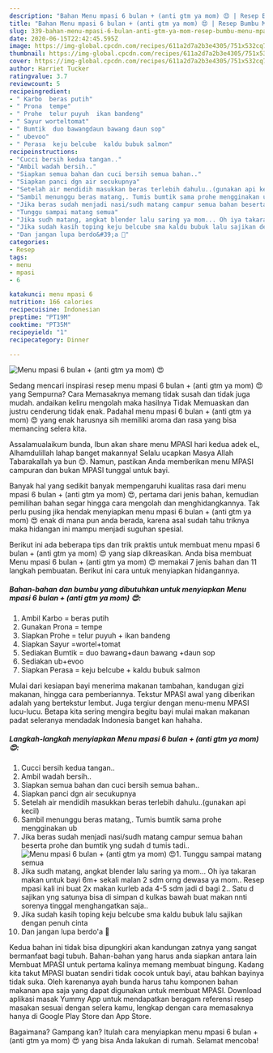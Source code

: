 ```yaml
---
description: "Bahan Menu mpasi 6 bulan + (anti gtm ya mom) 😍 | Resep Bumbu Menu mpasi 6 bulan + (anti gtm ya mom) 😍 Yang Enak Banget"
title: "Bahan Menu mpasi 6 bulan + (anti gtm ya mom) 😍 | Resep Bumbu Menu mpasi 6 bulan + (anti gtm ya mom) 😍 Yang Enak Banget"
slug: 339-bahan-menu-mpasi-6-bulan-anti-gtm-ya-mom-resep-bumbu-menu-mpasi-6-bulan-anti-gtm-ya-mom-yang-enak-banget
date: 2020-06-15T22:42:45.595Z
image: https://img-global.cpcdn.com/recipes/611a2d7a2b3e4305/751x532cq70/menu-mpasi-6-bulan-anti-gtm-ya-mom-😍-foto-resep-utama.jpg
thumbnail: https://img-global.cpcdn.com/recipes/611a2d7a2b3e4305/751x532cq70/menu-mpasi-6-bulan-anti-gtm-ya-mom-😍-foto-resep-utama.jpg
cover: https://img-global.cpcdn.com/recipes/611a2d7a2b3e4305/751x532cq70/menu-mpasi-6-bulan-anti-gtm-ya-mom-😍-foto-resep-utama.jpg
author: Harriet Tucker
ratingvalue: 3.7
reviewcount: 5
recipeingredient:
- " Karbo  beras putih"
- " Prona  tempe"
- " Prohe  telur puyuh  ikan bandeng"
- " Sayur worteltomat"
- " Bumtik  duo bawangdaun bawang daun sop"
- " ubevoo"
- " Perasa  keju belcube  kaldu bubuk salmon"
recipeinstructions:
- "Cucci bersih kedua tangan.."
- "Ambil wadah bersih.."
- "Siapkan semua bahan dan cuci bersih semua bahan.."
- "Siapkan panci dgn air secukupnya"
- "Setelah air mendidih masukkan beras terlebih dahulu..(gunakan api kecil)"
- "Sambil menunggu beras matang,. Tumis bumtik sama prohe mengginakan ub"
- "Jika beras sudah menjadi nasi/sudh matang campur semua bahan beserta prohe dan bumtik yng sudah d tumis tadi.."
- "Tunggu sampai matang semua"
- "Jika sudh matang, angkat blender lalu saring ya mom... Oh iya takaran makan untuk bayi 6m+ sekali malan 2 sdm orng dewasa ya mom.. Resep mpasi kali ini buat 2x makan kurleb ada 4-5 sdm jadi d bagi 2.. Satu d sajikan yng satunya bisa di simpan d kulkas bawah buat makan nnti sorenya tinggal menghangatkan saja.."
- "Jika sudah kasih toping keju belcube sma kaldu bubuk lalu sajikan dengan penuh cinta"
- "Dan jangan lupa berdo&#39;a 🥰"
categories:
- Resep
tags:
- menu
- mpasi
- 6

katakunci: menu mpasi 6 
nutrition: 166 calories
recipecuisine: Indonesian
preptime: "PT19M"
cooktime: "PT35M"
recipeyield: "1"
recipecategory: Dinner

---
```



![Menu mpasi 6 bulan + (anti gtm ya mom) 😍](https://img-global.cpcdn.com/recipes/611a2d7a2b3e4305/751x532cq70/menu-mpasi-6-bulan-anti-gtm-ya-mom-😍-foto-resep-utama.jpg)

Sedang mencari inspirasi resep menu mpasi 6 bulan + (anti gtm ya mom) 😍 yang Sempurna? Cara Memasaknya memang tidak susah dan tidak juga mudah. andaikan keliru mengolah maka hasilnya Tidak Memuaskan dan justru cenderung tidak enak. Padahal menu mpasi 6 bulan + (anti gtm ya mom) 😍 yang enak harusnya sih memiliki aroma dan rasa yang bisa memancing selera kita.

Assalamualaikum bunda, Ibun akan share menu MPASI hari kedua adek eL, Alhamdulillah lahap banget makannya! Selalu ucapkan Masya Allah Tabarakallah ya bun 😊. Namun, pastikan Anda memberikan menu MPASI campuran dan bukan MPASI tunggal untuk bayi.

Banyak hal yang sedikit banyak mempengaruhi kualitas rasa dari menu mpasi 6 bulan + (anti gtm ya mom) 😍, pertama dari jenis bahan, kemudian pemilihan bahan segar hingga cara mengolah dan menghidangkannya. Tak perlu pusing jika hendak menyiapkan menu mpasi 6 bulan + (anti gtm ya mom) 😍 enak di mana pun anda berada, karena asal sudah tahu triknya maka hidangan ini mampu menjadi suguhan spesial.


Berikut ini ada beberapa tips dan trik praktis untuk membuat menu mpasi 6 bulan + (anti gtm ya mom) 😍 yang siap dikreasikan. Anda bisa membuat Menu mpasi 6 bulan + (anti gtm ya mom) 😍 memakai 7 jenis bahan dan 11 langkah pembuatan. Berikut ini cara untuk menyiapkan hidangannya.

<!--inarticleads1-->

##### Bahan-bahan dan bumbu yang dibutuhkan untuk menyiapkan Menu mpasi 6 bulan + (anti gtm ya mom) 😍:

1. Ambil  Karbo = beras putih
1. Gunakan  Prona = tempe
1. Siapkan  Prohe = telur puyuh + ikan bandeng
1. Siapkan  Sayur =wortel+tomat
1. Sediakan  Bumtik = duo bawang+daun bawang +daun sop
1. Sediakan  ub+evoo
1. Siapkan  Perasa = keju belcube + kaldu bubuk salmon


Mulai dari kesiapan bayi menerima makanan tambahan, kandugan gizi makanan, hingga cara pemberiannya. Tekstur MPASI awal yang diberikan adalah yang bertekstur lembut. Juga tergiur dengan menu-menu MPASI lucu-lucu. Betapa kita sering mengira begitu bayi mulai makan makanan padat seleranya mendadak Indonesia banget kan hahaha. 

<!--inarticleads2-->

##### Langkah-langkah menyiapkan Menu mpasi 6 bulan + (anti gtm ya mom) 😍:

1. Cucci bersih kedua tangan..
1. Ambil wadah bersih..
1. Siapkan semua bahan dan cuci bersih semua bahan..
1. Siapkan panci dgn air secukupnya
1. Setelah air mendidih masukkan beras terlebih dahulu..(gunakan api kecil)
1. Sambil menunggu beras matang,. Tumis bumtik sama prohe mengginakan ub
1. Jika beras sudah menjadi nasi/sudh matang campur semua bahan beserta prohe dan bumtik yng sudah d tumis tadi..
<img src="//assets-global.cpcdn.com/assets/icons/button_play-2c75c40dde080a61004c1f40b05d8f140eaff45d7e9e6481dc71c63d2e7c4909.png" alt="Menu mpasi 6 bulan + (anti gtm ya mom) 😍">1. Tunggu sampai matang semua
1. Jika sudh matang, angkat blender lalu saring ya mom... Oh iya takaran makan untuk bayi 6m+ sekali malan 2 sdm orng dewasa ya mom.. Resep mpasi kali ini buat 2x makan kurleb ada 4-5 sdm jadi d bagi 2.. Satu d sajikan yng satunya bisa di simpan d kulkas bawah buat makan nnti sorenya tinggal menghangatkan saja..
1. Jika sudah kasih toping keju belcube sma kaldu bubuk lalu sajikan dengan penuh cinta
1. Dan jangan lupa berdo&#39;a 🥰


Kedua bahan ini tidak bisa dipungkiri akan kandungan zatnya yang sangat bermanfaat bagi tubuh. Bahan-bahan yang harus anda siapkan antara lain Membuat MPASI untuk pertama kalinya memang membuat bingung. Kadang kita takut MPASI buatan sendiri tidak cocok untuk bayi, atau bahkan bayinya tidak suka. Oleh karenanya ayah bunda harus tahu komponen bahan makanan apa saja yang dapat digunakan untuk membuat MPASI. Download aplikasi masak Yummy App untuk mendapatkan beragam referensi resep masakan sesuai dengan selera kamu, lengkap dengan cara memasaknya hanya di Google Play Store dan App Store. 

Bagaimana? Gampang kan? Itulah cara menyiapkan menu mpasi 6 bulan + (anti gtm ya mom) 😍 yang bisa Anda lakukan di rumah. Selamat mencoba!
